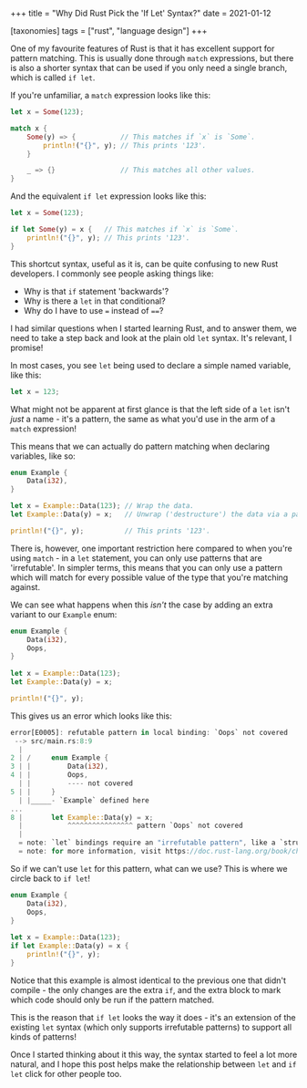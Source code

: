 +++
title = "Why Did Rust Pick the 'If Let' Syntax?"
date = 2021-01-12

[taxonomies]
tags = ["rust", "language design"]
+++

One of my favourite features of Rust is that it has excellent support for pattern matching. This is usually done through `match` expressions, but there is also a shorter syntax that can be used if you only need a single branch, which is called `if let`.

If you're unfamiliar, a `match` expression looks like this:

```rust
let x = Some(123);

match x {
    Some(y) => {           // This matches if `x` is `Some`.
        println!("{}", y); // This prints '123'.
    }

    _ => {}                // This matches all other values.
}
```

And the equivalent `if let` expression looks like this:

```rust
let x = Some(123);

if let Some(y) = x {   // This matches if `x` is `Some`.
    println!("{}", y); // This prints '123'.
}
```

This shortcut syntax, useful as it is, can be quite confusing to new Rust developers. I commonly see people asking things like:

* Why is that `if` statement 'backwards'?
* Why is there a `let` in that conditional?
* Why do I have to use `=` instead of `==`?

I had similar questions when I started learning Rust, and to answer them, we need to take a step back and look at the plain old `let` syntax. It's relevant, I promise!

In most cases, you see `let` being used to declare a simple named variable, like this:

```rust
let x = 123;
```

What might not be apparent at first glance is that the left side of a `let` isn't *just* a name - it's a pattern, the same as what you'd use in the arm of a `match` expression!

This means that we can actually do pattern matching when declaring variables, like so:

```rust
enum Example {
    Data(i32),
}

let x = Example::Data(123); // Wrap the data.
let Example::Data(y) = x;   // Unwrap ('destructure') the data via a pattern.

println!("{}", y);          // This prints '123'.
```

There is, however, one important restriction here compared to when you're using `match` - in a `let` statement, you can only use patterns that are 'irrefutable'. In simpler terms, this means that you can only use a pattern which will match for every possible value of the type that you're matching against.

We can see what happens when this *isn't* the case by adding an extra variant to our `Example` enum:

```rust
enum Example {
    Data(i32),
    Oops,
}
    
let x = Example::Data(123);
let Example::Data(y) = x;

println!("{}", y);
```

This gives us an error which looks like this:

```rust
error[E0005]: refutable pattern in local binding: `Oops` not covered
 --> src/main.rs:8:9
  |
2 | /     enum Example {
3 | |         Data(i32),
4 | |         Oops,
  | |         ---- not covered
5 | |     }
  | |_____- `Example` defined here
...
8 |       let Example::Data(y) = x;
  |           ^^^^^^^^^^^^^^^^ pattern `Oops` not covered
  |
  = note: `let` bindings require an "irrefutable pattern", like a `struct` or an `enum` with only one variant
  = note: for more information, visit https://doc.rust-lang.org/book/ch18-02-refutability.html
```

So if we can't use `let` for this pattern, what can we use? This is where we circle back to `if let`!

```rust
enum Example {
    Data(i32),
    Oops,
}
    
let x = Example::Data(123);
if let Example::Data(y) = x {
    println!("{}", y);
}
```

Notice that this example is almost identical to the previous one that didn't compile - the only changes are the extra `if`, and the extra block to mark which code should only be run if the pattern matched.

This is the reason that `if let` looks the way it does - it's an extension of the existing `let` syntax (which only supports irrefutable patterns) to support all kinds of patterns!

Once I started thinking about it this way, the syntax started to feel a lot more natural, and I hope this post helps make the relationship between `let` and `if let` click for other people too.